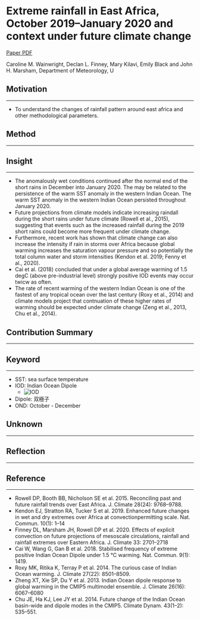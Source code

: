 # Extreme rainfall in East Africa, October 2019–January 2020 and context under future climate change

[Paper PDF](https://rmets.onlinelibrary.wiley.com/doi/abs/10.1002/wea.3824)

Caroline M. Wainwright, Declan L. Finney, Mary Kilavi, Emily Black and John H. Marsham, Department of Meteorology, U

## Motivation

---

- To understand the changes of rainfall pattern around east africa and other methodological parameters.

## Method

---

## Insight

---

- The anomalously wet conditions continued after the normal end of the short rains in December into January 2020. The may be related to the persistence of the warm SST anomaly in the western Indian Ocean. The warm SST anomaly in the western Indian Ocean persisted throughout January 2020.
- Future projections from climate models indicate increasing raindall during the short rains under future climate (Rowell et al., 2015), suggesting that events such as the increased rainfall during the 2019 short rains could become more frequent under climate change.
- Furthermore, recent work has shown that climate change can also increase the intensity if rain in storms over Africa because global warming increases the saturation vapour pressure and so potentially the total column water and storm intensities (Kendon et al. 2019; Fenny et al., 2020).
- Cai et al. (2018) concluded that under a global average warming of 1.5 degC (above pre-industrial level) strongly positive IOD events may occur twicw as often.
- The rate of recent warming of the western Indian Ocean is one of the fastest of any tropical ocean over the last century (Roxy et al., 2014) and climate models project that contnuation of these higher rates of warming should be expected under climate change (Zeng et al., 2013, Chu et al., 2014).

## Contribution Summary

---

## Keyword

---

- SST: sea surface temperature
- IOD: Indian Ocean Dipole
  - ![IOD](./indian_ocean_dipole.png)
- Dipole: 双極子
- OND: October - December

## Unknown

---

## Reflection

---

## Reference

---

- Rowell DP, Booth BB, Nicholson SE et al. 2015. Reconciling past and future rainfall trends over East Africa. J. Climate 28(24): 9768–9788.
- Kendon EJ, Stratton RA, Tucker S et al. 2019. Enhanced future changes in wet and dry extremes over Africa at convectionpermitting scale. Nat. Commun. 10(1): 1–14
- Finney DL, Marsham JH, Rowell DP et al. 2020. Effects of explicit convection on future projections of mesoscale circulations, rainfall and rainfall extremes over Eastern Africa. J. Climate 33: 2701–2718
- Cai W, Wang G, Gan B et al. 2018. Stabilised frequency of extreme positive Indian Ocean Dipole under 1.5 °C warming. Nat. Commun. 9(1): 1419.
- Roxy MK, Ritika K, Terray P et al. 2014. The curious case of Indian Ocean warming. J. Climate 27(22): 8501–8509.
- Zheng XT, Xie SP, Du Y et al. 2013. Indian Ocean dipole response to global warming in the CMIP5 multimodel ensemble. J. Climate 26(16): 6067–6080
- Chu JE, Ha KJ, Lee JY et al. 2014. Future change of the Indian Ocean basin-wide and dipole modes in the CMIP5. Climate Dynam. 43(1–2): 535–551.
